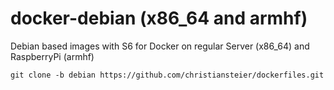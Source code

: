# docker-debian (x86_64 and armhf)
Debian based images with S6 for Docker on regular Server (x86_64) and RaspberryPi (armhf)

```
git clone -b debian https://github.com/christiansteier/dockerfiles.git
```
